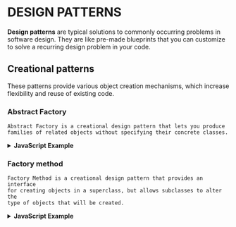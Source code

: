 # DESIGN PATTERNS

<b>Design patterns</b> are typical solutions to commonly occurring problems in software design. They are like pre-made blueprints that you can customize to solve a recurring design problem in your code.

## Creational patterns
These patterns provide various object creation mechanisms, which increase flexibility and reuse of existing code.

### Abstract Factory
```
Abstract Factory is a creational design pattern that lets you produce 
families of related objects without specifying their concrete classes.
```
<details><summary><b>JavaScript Example</b></summary>
<p>
    
```js
function bmwProducer(kind) {
  return kind === 'sport' ? sportCarFactory : familyCarFactory;
}

function sportCarFactory() {
	return new Z4();
}

function familyCarFactory() {
	return new I3();
}

class Z4 {
	info() {
		return "Z4 is a Sport car!";
	}
}

class I3 {
	info() {
		return "i3 is a Family car!";
	}
}

const produce = bmwProducer('sport');

const myCar = new produce();

console.log(myCar.info());
```
</p>
</details>

### Factory method
```
Factory Method is a creational design pattern that provides an interface 
for creating objects in a superclass, but allows subclasses to alter the 
type of objects that will be created.
```
<details><summary><b>JavaScript Example</b></summary>
<p>
    
```js
class Bmw {
  constructor(model, price, maxSpeed) {
    this.model = model;
    this.price = price;
    this.maxSpeed = maxSpeed;
  }
}

class BmwFactory {
  static create(type) {
    if (type === "X5") return new Bmw(type, 108000, 300);
    if (type === "X6") return new Bmw(type, 111000, 320);
  }
}

const x5 = BmwFactory.create("X5");
const x6 = BmwFactory.create("X6");

console.log(x5);

console.log(x6);
```
</p>
</details>

